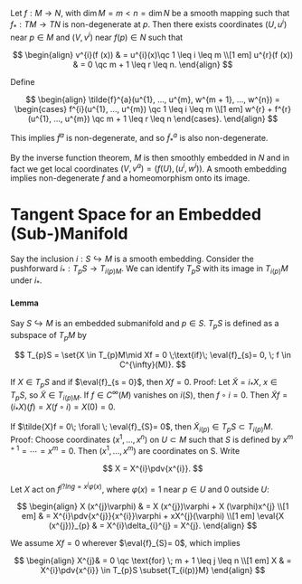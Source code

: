 Let $f:M \rightarrow N$, with $\dim M = m < n = \dim N$ be a smooth mapping such that $f_{*}:TM \rightarrow TN$ is non-degenerate at $p$. Then there exists coordinates $(U, u^{i})$ near $p \in M$ and $(V, v^{i})$ near $f (p)\in N$ such that

$$
\begin{align}
v^{i}(f (x)) & = u^{i}(x)\qc 1 \leq i \leq m \\[1 em]
u^{r}(f (x)) & = 0 \qc m + 1 \leq r \leq n.
\end{align}
$$

Define 

$$
\begin{align}
\tilde{f}^{a}(u^{1}, ..., u^{m}, w^{m + 1}, ..., w^{n}) =
\begin{cases}
f^{i}(u^{1}, ..., u^{m}) \qc 1 \leq i \leq m \\[1 em]
w^{r} + f^{r}(u^{1}, ..., u^{m}) \qc m + 1 \leq r \leq n
\end{cases}.
\end{align}
$$

This implies $\tilde{f}^{a}$ is non-degenerate, and so $\tilde{f}^{a}_{*}$ is also non-degenerate.

By the inverse function theorem, $M$ is then smoothly embedded in $N$ and in fact we get local coordinates $(V, v^{a})= (f (U), (u^{i}, w^{i}))$. A smooth embedding implies non-degenerate $f$ and a homeomorphism onto its image.

# Tangent Space for an Embedded (Sub-)Manifold

Say the inclusion $i:S \hookrightarrow M$ is a smooth embedding. Consider the pushforward $i_{*}:T_{p}S \rightarrow T_{i (p)M}$. We can identify $T_{p}S$ with its image in $T_{i (p)}M$ under $i_{*}$.

#### Lemma

Say $S \hookrightarrow M$ is an embedded submanifold and $p \in S$. $T_{p}S$ is defined as a subspace of $T_{p}M$ by

$$
T_{p}S = \set{X \in T_{p}M\mid Xf = 0 \;\text{if}\; \eval{f}_{s}= 0, \; f \in C^{\infty}(M)}.
$$

If $X \in T_{p}S$ and if $\eval{f}_{s = 0}$, then $Xf = 0$. Proof: Let $\tilde{X}= i_{*}X$, $x \in T_{p}S$, so $\tilde{X}\in T_{i (p)M}$. If $f \in C^{\infty}(M)$ vanishes on $i (S)$, then $f \circ i = 0$. Then $\tilde{X}f = (i_{*}X)(f)= X (f \circ i) = X (0)= 0$.

If $\tilde{X}f = 0\; \forall \; \eval{f}_{S}= 0$, then $\tilde{X}_{i (p)}\in T_{p}S \subset T_{i (p)}M$. Proof: Choose coordinates $(x^{1}, ..., x^{n})$ on $U \subset M$ such that $S$ is defined by $x^{m + 1}= \cdots = x^{m}= 0$. Then $(x^{1}, ..., x^{m})$ are coordinates on S. Write

$$
X = X^{i}\pdv{x^{i}}.
$$

Let $X$ act on $f^{j?Ing = x^{j}\varphi (x)}$, where $\varphi (x)= 1$ near $p \in U$ and $0$ outside $U$:

$$
\begin{align}
X (x^{j}\varphi) & = X (x^{j})\varphi + X (\varphi)x^{j} \\[1 em]
& = X^{i}\pdv{x^{j}}{x^{i}}\varphi + xX^{j}(\varphi) \\[1 em]
\eval{X (x^{j})}_{p} & = X^{i}\delta_{i}^{j} = X^{j}.
\end{align}
$$

We assume $Xf= 0$ wherever $\eval{f}_{S}= 0$, which implies

$$
\begin{align}
X^{j}& = 0 \qc \text{for} \; m + 1 \leq j \leq n \\[1 em]
X & = X^{i}\pdv{x^{i}} \in T_{p}S \subset{T_{i(p)}M}
\end{align}
$$